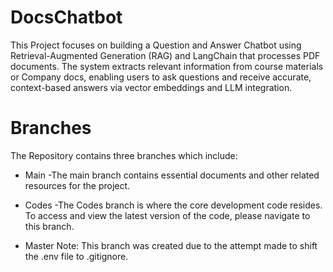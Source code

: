 # DocsChatbot
This Project focuses on building a Question and Answer Chatbot using Retrieval-Augmented Generation (RAG) and LangChain that processes PDF documents. The system extracts relevant information from course materials or Company docs, enabling users to ask questions and receive accurate, context-based answers via vector embeddings and LLM integration.

# Branches
The Repository contains three branches which include: 
- Main
-The main branch contains essential documents and other related resources for the project.
  
- Codes
-The Codes branch is where the core development code resides. To access and view the latest version of the code, please navigate to this branch.

- Master
  Note: This branch was created due to the attempt made to shift the .env file to .gitignore.




